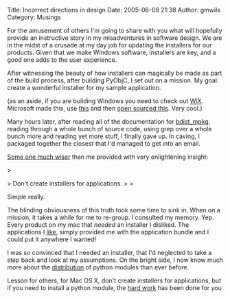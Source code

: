 Title: Incorrect directions in design
Date: 2005-06-08 21:38
Author: gmwils
Category: Musings

For the amusement of others I'm going to share with you what will
hopefully provide an instructive story in my misadventures in software
design. We are in the midst of a crusade at my day job for updating the
installers for our products. Given that we make Windows software,
installers are key, and a good one adds to the user experience.

</p>

After witnessing the beauty of how installers can magically be made as
part of the build process, after building PyObjC, I set out on a
mission. My goal: create a wonderful installer for my sample
application.

</p>

(as an aside, if you are building Windows you need to check out [WiX][].
Microsoft made this, use [this][] and then [open sourced this][]. Very
cool.)

</p>

Many hours later, after reading all of the documentation for
[bdist\_mpkg][], reading through a whole bunch of source code, using
grep over a whole bunch more and reading yet more stuff, I finally gave
up. In caving, I packaged together the closest that I'd managed to get
into an email.

</p>

[Some one much wiser][] than me provided with very enlightening insight:

</p>

<p>
> </p>
> Don't create installers for applications.
>
> <p>

</p>

Simple really.

</p>

The blinding obviousness of this truth took some time to sink in. When
on a mission, it takes a while for me to re-group. I consulted my
memory. Yep. Every product on my mac that *needed* an installer I
disliked. The applications I [like][], simply provided me with the
application bundle and I could put it anywhere I wanted!

</p>

I was so convinced that I needed an installer, that I'd neglected to
take a step back and look at my assumptions. On the bright side, I now
know much more about the [distribution][] of python modules than ever
before.

</p>

Lesson for others, for Mac OS X, don't create installers for
applications, but if you need to install a python module, the [hard
work][bdist\_mpkg] has been done for you

</p>

  [WiX]: http://www.tramontana.co.hu/wix/index.html#TOC
  [this]: http://blogs.msdn.com/robmen/archive/2004/04/05/107709.aspx
  [open sourced this]: http://sourceforge.net/projects/wix/
  [bdist\_mpkg]: http://undefined.org/python/py2app.html
  [Some one much wiser]: http://bob.pythonmac.org/
  [like]: http://www.adiumx.com/
  [distribution]: http://docs.python.org/dist/dist.html
